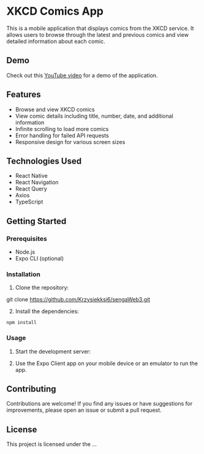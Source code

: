 # XKCD Comics App

This is a mobile application that displays comics from the XKCD service. It allows users to browse through the latest and previous comics and view detailed information about each comic.

## Demo

Check out this [YouTube video](https://www.youtube.com/shorts/UqTIe_HhRRc) for a demo of the application.


## Features

- Browse and view XKCD comics
- View comic details including title, number, date, and additional information
- Infinite scrolling to load more comics
- Error handling for failed API requests
- Responsive design for various screen sizes

## Technologies Used

- React Native
- React Navigation
- React Query
- Axios
- TypeScript

## Getting Started

### Prerequisites

- Node.js
- Expo CLI (optional)

### Installation

1. Clone the repository:

git clone https://github.com/Krzysiekksi6/sengaWeb3.git

2. Install the dependencies:

```shell
npm install
```

### Usage

1. Start the development server:


2. Use the Expo Client app on your mobile device or an emulator to run the app.

## Contributing

Contributions are welcome! If you find any issues or have suggestions for improvements, please open an issue or submit a pull request.

## License

This project is licensed under the ...
